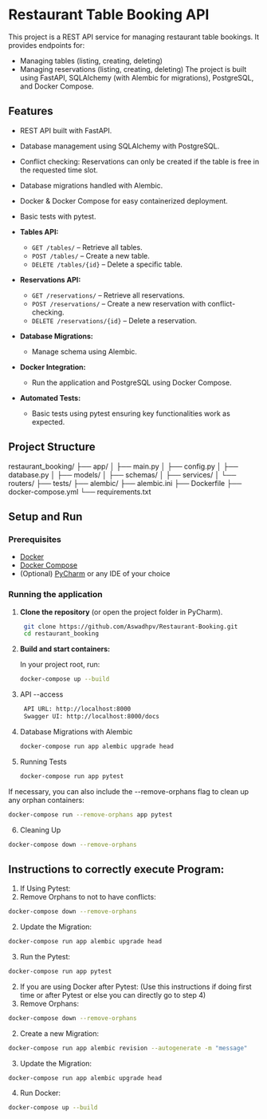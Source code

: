 # Restaurant Table Booking API

This project is a REST API service for managing restaurant table bookings. It provides endpoints for:
- Managing tables (listing, creating, deleting)
- Managing reservations (listing, creating, deleting)
The project is built using FastAPI, SQLAlchemy (with Alembic for migrations), PostgreSQL, and Docker Compose.

## Features
- REST API built with FastAPI.
- Database management using SQLAlchemy with PostgreSQL.
- Conflict checking: Reservations can only be created if the table is free in the requested time slot.
- Database migrations handled with Alembic.
- Docker & Docker Compose for easy containerized deployment.
- Basic tests with pytest.

- **Tables API:**  
  - `GET /tables/` – Retrieve all tables.
  - `POST /tables/` – Create a new table.
  - `DELETE /tables/{id}` – Delete a specific table.

- **Reservations API:**  
  - `GET /reservations/` – Retrieve all reservations.
  - `POST /reservations/` – Create a new reservation with conflict-checking.
  - `DELETE /reservations/{id}` – Delete a reservation.

- **Database Migrations:**  
  - Manage schema using Alembic.
  
- **Docker Integration:**  
  - Run the application and PostgreSQL using Docker Compose.
  
- **Automated Tests:**  
  - Basic tests using pytest ensuring key functionalities work as expected.

## Project Structure

restaurant_booking/
├── app/
│   ├── main.py
│   ├── config.py
│   ├── database.py
│   ├── models/
│   ├── schemas/
│   ├── services/
│   └── routers/
├── tests/
├── alembic/
├── alembic.ini
├── Dockerfile
├── docker-compose.yml
└── requirements.txt


## Setup and Run

### Prerequisites
- [Docker](https://docs.docker.com/get-docker/)
- [Docker Compose](https://docs.docker.com/compose/install/)
- (Optional) [PyCharm](https://www.jetbrains.com/pycharm/) or any IDE of your choice

### Running the application

1. **Clone the repository** (or open the project folder in PyCharm).
   ```bash
    git clone https://github.com/Aswadhpv/Restaurant-Booking.git
    cd restaurant_booking

2. **Build and start containers:**

   In your project root, run:
   ```bash
   docker-compose up --build
   
3. API --access
  
   ```bash
    API URL: http://localhost:8000
    Swagger UI: http://localhost:8000/docs

4. Database Migrations with Alembic
   
   ```bash
   docker-compose run app alembic upgrade head 


5. Running Tests

   ```bash
   docker-compose run app pytest
If necessary, you can also include the --remove-orphans flag to clean up any orphan containers:
   ```bash   
   docker-compose run --remove-orphans app pytest
   ```

6. Cleaning Up

  ```bash
  docker-compose down --remove-orphans
  ```

## Instructions to correctly execute Program:

1. If Using Pytest: 
  1. Remove Orphans to not to have conflicts:
   ```bash
  docker-compose down --remove-orphans 
   ```
  2. Update the Migration:
   ```bash
   docker-compose run app alembic upgrade head
   ```
  3. Run the Pytest:
   ```bash
  docker-compose run app pytest 
   ```

2. If you are using Docker after Pytest: (Use this instructions if doing first time or after Pytest or else you can directly go to step 4)
  1. Remove Orphans:
  ```bash
  docker-compose down --remove-orphans
  ```
  2. Create a new Migration:
  ```bash
  docker-compose run app alembic revision --autogenerate -m "message"
  ```
  3. Update the Migration:
  ```bash
  docker-compose run app alembic upgrade head
  ```
  4. Run Docker:
  ```bash
  docker-compose up --build 
  ```
